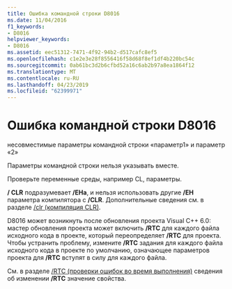 ```yaml
---
title: Ошибка командной строки D8016
ms.date: 11/04/2016
f1_keywords:
- D8016
helpviewer_keywords:
- D8016
ms.assetid: eec51312-7471-4f92-94b2-d517cafc8ef5
ms.openlocfilehash: c1e2e3e28f8556416f58d68f8ef1df4b220bc54c
ms.sourcegitcommit: 0ab61bc3d2b6cfbd52a16c6ab2b97a8ea1864f12
ms.translationtype: MT
ms.contentlocale: ru-RU
ms.lasthandoff: 04/23/2019
ms.locfileid: "62399971"
---
```

# <a name="command-line-error-d8016"></a>Ошибка командной строки D8016

несовместимые параметры командной строки «параметр1» и параметр «2»

Параметры командной строки нельзя указывать вместе.

Проверьте переменные среды, например CL, параметры.

**/ CLR** подразумевает **/EHa**, и нельзя использовать другие **/EH** параметра компилятора с **/CLR**. Дополнительные сведения см. в разделе [/clr (компиляция CLR)](../../build/reference/clr-common-language-runtime-compilation.md).

D8016 может возникнуть после обновления проекта Visual C++ 6.0: мастер обновления проекта может включить **/RTC** для каждого файла исходного кода в проекте, который переопределяет **/RTC** для проекта.  Чтобы устранить проблему, измените **/RTC** задания для каждого файла исходного кода в проекте по умолчанию, означающее параметров проекта для **/RTC** вступят в силу для каждого файла.

См. в разделе [/RTC (проверки ошибок во время выполнения)](../../build/reference/rtc-run-time-error-checks.md) сведения об изменении **/RTC** значение свойства.